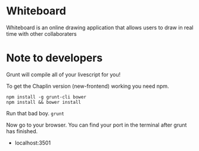 Whiteboard
==========

Whiteboard is an online drawing application that allows users to draw in real time with other collaboraters

Note to developers
==================
Grunt will compile all of your livescript for you!


To get the Chaplin version (new-frontend) working you need npm.
```
npm install -g grunt-cli bower
npm install && bower install
```


Run that bad boy.
`grunt`


Now go to your browser.
You can find your port in the terminal after grunt has finished.
 - localhost:3501
